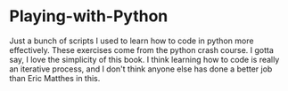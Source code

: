 # Playing-with-Python

Just a bunch of scripts I used to learn how to code in python more effectively. These exercises come from the python crash course.
I gotta say, I love the simplicity of this book. I think learning how to code is really an iterative process, and I don't think anyone
else has done a better job than Eric Matthes in this. 
